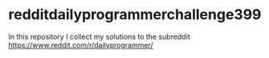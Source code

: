 # redditdailyprogrammerchallenge399
In this repository I collect my solutions to the subreddit https://www.reddit.com/r/dailyprogrammer/
